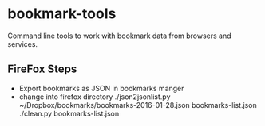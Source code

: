 bookmark-tools
==============

Command line tools to work with bookmark data from browsers and services.

## FireFox Steps

* Export bookmarks as JSON in bookmarks manger
* change into firefox directory
    ./json2jsonlist.py ~/Dropbox/bookmarks/bookmarks-2016-01-28.json bookmarks-list.json
    ./clean.py bookmarks-list.json